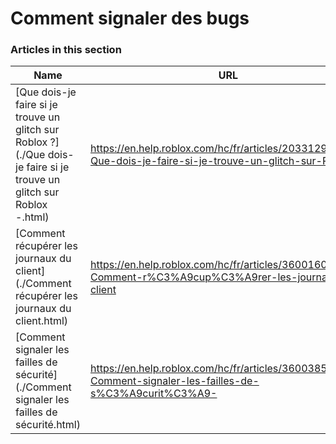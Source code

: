 # Comment signaler des bugs  
### Articles in this section
Name|URL
-|-
[Que dois-je faire si je trouve un glitch sur Roblox ?](./Que dois-je faire si je trouve un glitch sur Roblox -.html) |https://en.help.roblox.com/hc/fr/articles/203312900-Que-dois-je-faire-si-je-trouve-un-glitch-sur-Roblox-
[Comment récupérer les journaux du client](./Comment récupérer les journaux du client.html) |https://en.help.roblox.com/hc/fr/articles/360016022492-Comment-r%C3%A9cup%C3%A9rer-les-journaux-du-client
[Comment signaler les failles de sécurité](./Comment signaler les failles de sécurité.html) |https://en.help.roblox.com/hc/fr/articles/360038516512-Comment-signaler-les-failles-de-s%C3%A9curit%C3%A9-